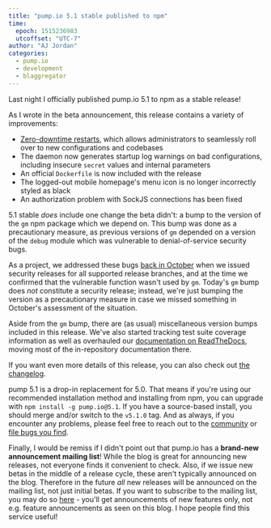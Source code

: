 ```yaml
---
title: "pump.io 5.1 stable published to npm"
time:
  epoch: 1515236983
  utcoffset: "UTC-7"
author: "AJ Jordan"
categories:
  - pump.io
  - development
  - blaggregator
---
```


Last night I officially published pump.io 5.1 to npm as a stable release!

As I wrote in the beta announcement, this release contains a variety of improvements:

* [Zero-downtime restarts][], which allows administrators to seamlessly roll over to new configurations and codebases
* The daemon now generates startup log warnings on bad configurations, including insecure `secret` values and internal parameters
* An official `Dockerfile` is now included with the release
* The logged-out mobile homepage's menu icon is no longer incorrectly styled as black
* An authorization problem with SockJS connections has been fixed

5.1 stable _does_ include one change the beta didn't: a bump to the version of the `gm` npm package which we depend on. This bump was done as a precautionary measure, as previous versions of `gm` depended on a version of the `debug` module which was vulnerable to denial-of-service security bugs.

As a project, we addressed these bugs [back in October][] when we issued security releases for all supported release branches, and at the time we confirmed that the vulnerable function wasn't used by `gm`. Today's `gm` bump does _not_ constitute a security release; instead, we're just bumping the version as a precautionary measure in case we missed something in October's assessment of the situation.

Aside from the `gm` bump, there are (as usual) miscellaneous version bumps included in this release. We've also started tracking test suite coverage information as well as overhauled our [documentation on ReadTheDocs][], moving most of the in-repository documentation there.

If you want even more details of this release, you can also check out [the changelog].

pump 5.1 is a drop-in replacement for 5.0. That means if you're using our recommended installation method and installing from npm, you can upgrade with `npm install -g pump.io@5.1`. If you have a source-based install, you should merge and/or switch to the `v5.1.0` tag. And as always, if you encounter any problems, please feel free to reach out to the [community][] or [file bugs you find][].

Finally, I would be remiss if I didn't point out that pump.io has a **brand-new announcement mailing list**! While the blog is great for announcing new releases, not everyone finds it convenient to check. Also, if we issue new betas in the middle of a release cycle, these aren't typically announced on the blog. Therefore in the future _all_ new releases will be announced on the mailing list, not just initial betas. If you want to subscribe to the mailing list, you may do so [here][ml] - you'll get announcements of new features only, not e.g. feature announcements as seen on this blog. I hope people find this service useful!

 [the changelog]: https://github.com/pump-io/pump.io/blob/master/CHANGELOG.md#510---2018-01-05
 [community]: https://github.com/pump-io/pump.io/wiki/Community
 [file bugs you find]: https://github.com/pump-io/pump.io/issues
 [Zero-downtime restarts]: /blog/2017/08/zero-downtime-restarts-have-landed
 [back in October]: /blog/2017/10/denial-of-service-security-fixes-now-available
 [documentation on ReadTheDocs]: https://pumpio.readthedocs.io/
 [ml]: https://lists.strugee.net/mailman/listinfo/pumpio-announce
